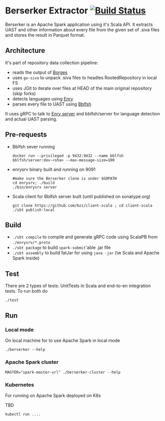 # Berserker Extractor [![Build Status](https://travis-ci.org/src-d/berserker.svg?branch=master)](https://travis-ci.org/src-d/berserker)

Berserker is an Apache Spark application using it's Scala API.
It extracts UAST and other information about every file from the given set of .siva files and stores the result in Parquet format.


## Architecture

It's part of repository data collection pipeline:
 - reads the output of [Borges](https://github.com/src-d/borges)
 - uses `go-siva` to unpack .siva files to headles RootedRepository in local FS
 - uses JGit to iterate over files at HEAD of the main original repository (skip forks)
 - detects languages using [Enry](https://github.com/src-d/enry/)
 - parses every file to UAST using [Bblfsh](https://github.com/bblfsh/server)

It uses gRPC to talk to [Enry server](./enrysrv) and bblfsh/server for language detection and actual UAST parsing.


## Pre-requests
 - Bblfsh sever running
   ```
   docker run --privileged -p 9432:9432 --name bblfsh bblfsh/server:dev-<sha> --max-message-size=100
   ```
 - enrysrv binary built and running on 9091
   ```
   #make sure the Berserker clone is under $GOPATH
   cd enrysrv; ./build
   ./bin/enrysrv server
   ```
 - Scala client for Bblfsh server built (until published on sonatype.org)
   ```
   git clone https://github.com/bzz/client-scala ; cd client-scala
   ./sbt publish-local
   ```

## Build

 - `./sbt compile` to compile and generate gRPC code using ScalaPB from `./enrysrv/*.proto`
 - `./sbt package` to build `spark-submit`'able .jar file
 - `./sbt assembly` to build fatJar for using `java -jar` (\w Scala and Apache Spark inside)

## Test
There are 2 types of tests: UnitTests in Scala and end-to-en integration tests. To run both do

```
./test
```

## Run

### Local mode
On local machine for to use Apache Spark in local mode
```
./berserker --help
```

### Apache Spark cluster

```
MASTER="spark-master-url" ./berserker-cluster --help
```


### Kubernetes 

For running on Apache Spark deployed on K8s

TBD

```
kubectl run ....
```
